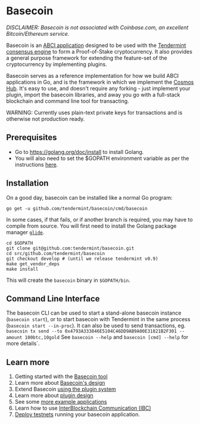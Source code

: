 # Basecoin

_DISCLAIMER: Basecoin is not associated with Coinbase.com, an excellent Bitcoin/Ethereum service._

Basecoin is an [ABCI application](https://github.com/tendermint/abci) designed to be used with the [Tendermint consensus engine](https://tendermint.com/) to form a Proof-of-Stake cryptocurrency.
It also provides a general purpose framework for extending the feature-set of the cryptocurrency
by implementing plugins.

Basecoin serves as a reference implementation for how we build ABCI applications in Go,
and is the framework in which we implement the [Cosmos Hub](https://cosmos.network).
It's easy to use, and doesn't require any forking - just implement your plugin, import the basecoin libraries,
and away you go with a full-stack blockchain and command line tool for transacting.

WARNING: Currently uses plain-text private keys for transactions and is otherwise not production ready.

## Prerequisites

* Go to https://golang.org/doc/install to install Golang. 
* You will also need to set the $GOPATH environment variable as per the instructions [here](https://golang.org/doc/code.html#GOPATH).

## Installation

On a good day, basecoin can be installed like a normal Go program:

```
go get -u github.com/tendermint/basecoin/cmd/basecoin
```


In some cases, if that fails, or if another branch is required, you may have to compile from source. 
You will first need to install the Golang package manager [`glide`](https://github.com/Masterminds/glide). 

```
cd $GOPATH
git clone git@github.com:tendermint/basecoin.git
cd src/github.com/tendermint/basecoin
git checkout develop # (until we release tendermint v0.9)
make get_vendor_deps
make install
```

This will create the `basecoin` binary in `$GOPATH/bin`.


## Command Line Interface

The basecoin CLI can be used to start a stand-alone basecoin instance (`basecoin start`),
or to start basecoin with Tendermint in the same process (`basecoin start --in-proc`).
It can also be used to send transactions, eg. `basecoin tx send --to 0x4793A333846E5104C46DD9AB9A00E31821B2F301 --amount 100btc,10gold`
See `basecoin --help` and `basecoin [cmd] --help` for more details`.

## Learn more

1. Getting started with the [Basecoin tool](/docs/guide/basecoin-basics.md)
1. Learn more about [Basecoin's design](/docs/guide/basecoin-design.md)
1. Extend Basecoin [using the plugin system](/docs/guide/example-plugin.md)
1. Learn more about [plugin design](/docs/guide/plugin-design.md)
1. See some [more example applications](/docs/guide/more-examples.md)
1. Learn how to use [InterBlockchain Communication (IBC)](/docs/guide/ibc.md)
1. [Deploy testnets](deployment.md) running your basecoin application.


